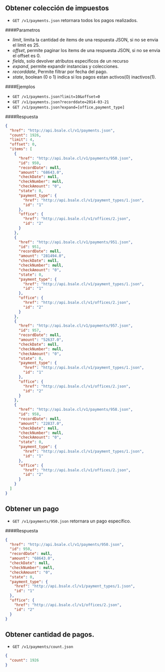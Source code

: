 Obtener colección de impuestos
------------------------------

* `GET /v1/payments.json` retornara todos los pagos realizados.

####Parametros

- *limit*, limita la cantidad de items de una respuesta JSON, si no se envia el limit es 25.
- *offset*, permite paginar los items de una respuesta JSON, si no se envia el offset es 0.
- *fields*, solo devolver atributos especificos de un recurso
- *expand*, permite expandir instancias y colecciones.
- *recorddate*, Permite filtrar por fecha del pago.
- *state*, boolean (0 o 1) indica si los pagos estan activos(0) inactivos(1).

####Ejemplos

* `GET /v1/payments.json?limit=10&offset=0`
* `GET /v1/payments.json?recorddate=2014-03-21`
* `GET /v1/payments.json?expand=[office,payment_type]`

####Respuesta
```json
{
  "href": "http://api.bsale.cl/v1/payments.json",
  "count": 1926,
  "limit": 4,
  "offset": 0,
  "items": [
    {
      "href": "http://api.bsale.cl/v1/payments/950.json",
      "id": 950,
      "recordDate": null,
      "amount": "68643.0",
      "checkDate": null,
      "checkNumber": null,
      "checkAmount": "0",
      "state": 0,
      "payment_type": {
        "href": "http://api.bsale.cl/v1/payment_types/1.json",
        "id": "1"
      },
      "office": {
        "href": "http://api.bsale.cl/v1/offices/2.json",
        "id": "2"
      }
    },
    {
      "href": "http://api.bsale.cl/v1/payments/951.json",
      "id": 951,
      "recordDate": null,
      "amount": "281494.0",
      "checkDate": null,
      "checkNumber": null,
      "checkAmount": "0",
      "state": 0,
      "payment_type": {
        "href": "http://api.bsale.cl/v1/payment_types/1.json",
        "id": "1"
      },
      "office": {
        "href": "http://api.bsale.cl/v1/offices/2.json",
        "id": "2"
      }
    },
    {
      "href": "http://api.bsale.cl/v1/payments/957.json",
      "id": 957,
      "recordDate": null,
      "amount": "52637.0",
      "checkDate": null,
      "checkNumber": null,
      "checkAmount": "0",
      "state": 0,
      "payment_type": {
        "href": "http://api.bsale.cl/v1/payment_types/1.json",
        "id": "1"
      },
      "office": {
        "href": "http://api.bsale.cl/v1/offices/2.json",
        "id": "2"
      }
    },
    {
      "href": "http://api.bsale.cl/v1/payments/958.json",
      "id": 958,
      "recordDate": null,
      "amount": "22837.0",
      "checkDate": null,
      "checkNumber": null,
      "checkAmount": "0",
      "state": 0,
      "payment_type": {
        "href": "http://api.bsale.cl/v1/payment_types/1.json",
        "id": "1"
      },
      "office": {
        "href": "http://api.bsale.cl/v1/offices/2.json",
        "id": "2"
      }
    }
  ]
}
```
Obtener un pago
---------------

* `GET /v1/payments/950.json` retornara un pago específico.

####Respuesta
```json
{
  "href": "http://api.bsale.cl/v1/payments/950.json",
  "id": 950,
  "recordDate": null,
  "amount": "68643.0",
  "checkDate": null,
  "checkNumber": null,
  "checkAmount": "0",
  "state": 0,
  "payment_type": {
    "href": "http://api.bsale.cl/v1/payment_types/1.json",
    "id": "1"
  },
  "office": {
    "href": "http://api.bsale.cl/v1/offices/2.json",
    "id": "2"
  }
}
```
Obtener cantidad de pagos.
--------------------------

* `GET /v1/payments/count.json`
```json
{
  "count": 1926
}
```